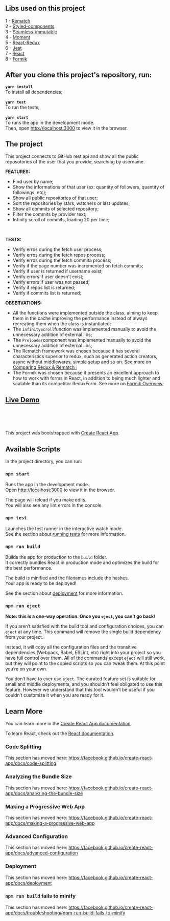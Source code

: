 

## Libs used on this project

1 - [Rematch](https://github.com/rematch/rematch?target=_blank)<br>
2 - [Styled-components](https://github.com/styled-components/styled-components)<br>
3 - [Seamless-immutable](https://github.com/rtfeldman/seamless-immutable)<br>
4 - [Moment](https://momentjs.com/)<br>
5 - [React-Redux](https://github.com/reduxjs/react-redux)<br>
6 - [Jest](https://jestjs.io/)<br>
7 - [React](https://reactjs.org/)<br>
8 - [Formik](https://github.com/jaredpalmer/formik)<br>


## After you clone this project's repository, run:

**`yarn install`** <br>
To install all dependencies;
<br><br>
**`yarn test`** <br>
To run the tests;
<br><br>
**`yarn start`** <br>
To runs the app in the development mode.<br>
Then, open [http://localhost:3000](http://localhost:3000) to view it in the browser.
<br>


## The project

This project connects to GitHub rest api and show all the public reposotories of the user that you provide, searching by username.<br>

**FEATURES:**
* Find user by name;
* Show the informations of that user (ex: quantity of followers, quantity of followings, etc);
* Show all public repositories of that user;
* Sort the repositories by stars, watchers or last updates;
* Show all commits of selected repository;
* Filter the commits by provider text;
* Infinity scroll of commits, loading 20 per time;
<br>

**TESTS:**
* Verify erros during the fetch user process;
* Verify erros during the fetch repos process;
* Verify erros during the fetch commita process;
* Verify if the page number was incremented on fetch commits;
* Verify if user is returned if username exist;
* Verify errors if user doesn't exist;
* Verify errors if user was not passed;
* Verify if repos list is returned;
* Verify if commits list is returned;




**OBSERVATIONS:**
* All the functions were implemented outside the class, aiming to keep them in the cache improving the performance instead of always recreating them when the class is instantiated;
* The `infinityScroll`function was implemented manually to avoid the unnecessary addition of external libs;
* The `Preloader`component was implemented manually to avoid the unnecessary addition of external libs;
* The Rematch framework was chosen because it has several characteristics superior to redux, such as generated action creators, async	without middlewares, simple setup and so on. See more on [Comparing Redux & Rematch
](https://github.com/rematch/rematch/blob/master/docs/purpose.md);
* The Formik was chosen because it presents an excellent approach to how to work with forms in React, in addition to being much lighter and scalable than its competitor ReduxForm. See more on [Formik Overview](https://jaredpalmer.com/formik/docs/overview);








## [Live Demo](https://nb10u.codesandbox.io/)




<br><br><br>





This project was bootstrapped with [Create React App](https://github.com/facebook/create-react-app).

## Available Scripts

In the project directory, you can run:

### `npm start`

Runs the app in the development mode.<br>
Open [http://localhost:3000](http://localhost:3000) to view it in the browser.

The page will reload if you make edits.<br>
You will also see any lint errors in the console.

### `npm test`

Launches the test runner in the interactive watch mode.<br>
See the section about [running tests](https://facebook.github.io/create-react-app/docs/running-tests) for more information.

### `npm run build`

Builds the app for production to the `build` folder.<br>
It correctly bundles React in production mode and optimizes the build for the best performance.

The build is minified and the filenames include the hashes.<br>
Your app is ready to be deployed!

See the section about [deployment](https://facebook.github.io/create-react-app/docs/deployment) for more information.

### `npm run eject`

**Note: this is a one-way operation. Once you `eject`, you can’t go back!**

If you aren’t satisfied with the build tool and configuration choices, you can `eject` at any time. This command will remove the single build dependency from your project.

Instead, it will copy all the configuration files and the transitive dependencies (Webpack, Babel, ESLint, etc) right into your project so you have full control over them. All of the commands except `eject` will still work, but they will point to the copied scripts so you can tweak them. At this point you’re on your own.

You don’t have to ever use `eject`. The curated feature set is suitable for small and middle deployments, and you shouldn’t feel obligated to use this feature. However we understand that this tool wouldn’t be useful if you couldn’t customize it when you are ready for it.

## Learn More

You can learn more in the [Create React App documentation](https://facebook.github.io/create-react-app/docs/getting-started).

To learn React, check out the [React documentation](https://reactjs.org/).

### Code Splitting

This section has moved here: https://facebook.github.io/create-react-app/docs/code-splitting

### Analyzing the Bundle Size

This section has moved here: https://facebook.github.io/create-react-app/docs/analyzing-the-bundle-size

### Making a Progressive Web App

This section has moved here: https://facebook.github.io/create-react-app/docs/making-a-progressive-web-app

### Advanced Configuration

This section has moved here: https://facebook.github.io/create-react-app/docs/advanced-configuration

### Deployment

This section has moved here: https://facebook.github.io/create-react-app/docs/deployment

### `npm run build` fails to minify

This section has moved here: https://facebook.github.io/create-react-app/docs/troubleshooting#npm-run-build-fails-to-minify
